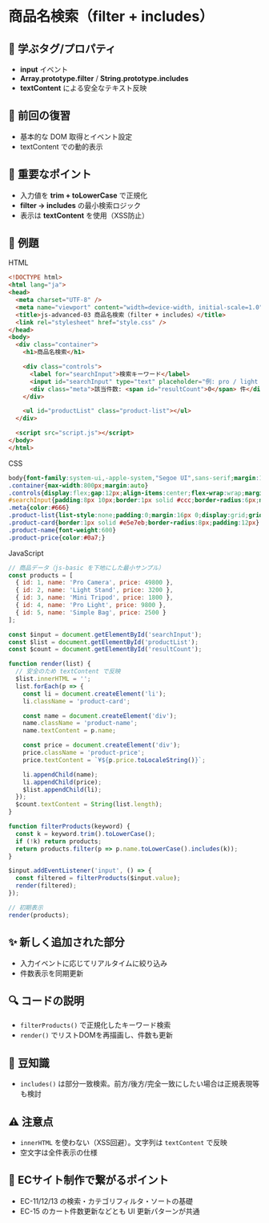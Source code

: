 # 商品名検索（filter + includes）

## 🧩 **学ぶタグ/プロパティ**
- **input** イベント
- **Array.prototype.filter** / **String.prototype.includes**
- **textContent** による安全なテキスト反映

## 🔁 **前回の復習**
- 基本的な DOM 取得とイベント設定
- textContent での動的表示

## 📌 **重要なポイント**
- 入力値を **trim + toLowerCase** で正規化
- **filter → includes** の最小検索ロジック
- 表示は **textContent** を使用（XSS防止）

## 🧪 **例題**
HTML
```html
<!DOCTYPE html>
<html lang="ja">
<head>
  <meta charset="UTF-8" />
  <meta name="viewport" content="width=device-width, initial-scale=1.0" />
  <title>js-advanced-03 商品名検索（filter + includes）</title>
  <link rel="stylesheet" href="style.css" />
</head>
<body>
  <div class="container">
    <h1>商品名検索</h1>

    <div class="controls">
      <label for="searchInput">検索キーワード</label>
      <input id="searchInput" type="text" placeholder="例: pro / light / mini" />
      <div class="meta">該当件数: <span id="resultCount">0</span> 件</div>
    </div>

    <ul id="productList" class="product-list"></ul>
  </div>

  <script src="script.js"></script>
</body>
</html>
```

CSS
```css
body{font-family:system-ui,-apple-system,"Segoe UI",sans-serif;margin:16px}
.container{max-width:800px;margin:auto}
.controls{display:flex;gap:12px;align-items:center;flex-wrap:wrap;margin:12px 0}
#searchInput{padding:8px 10px;border:1px solid #ccc;border-radius:6px;min-width:240px}
.meta{color:#666}
.product-list{list-style:none;padding:0;margin:16px 0;display:grid;grid-template-columns:repeat(auto-fit,minmax(200px,1fr));gap:12px}
.product-card{border:1px solid #e5e7eb;border-radius:8px;padding:12px}
.product-name{font-weight:600}
.product-price{color:#0a7;}
```

JavaScript
```js
// 商品データ（js-basic を下地にした最小サンプル）
const products = [
  { id: 1, name: 'Pro Camera', price: 49800 },
  { id: 2, name: 'Light Stand', price: 3200 },
  { id: 3, name: 'Mini Tripod', price: 1800 },
  { id: 4, name: 'Pro Light', price: 9800 },
  { id: 5, name: 'Simple Bag', price: 2500 }
];

const $input = document.getElementById('searchInput');
const $list = document.getElementById('productList');
const $count = document.getElementById('resultCount');

function render(list) {
  // 安全のため textContent で反映
  $list.innerHTML = '';
  list.forEach(p => {
    const li = document.createElement('li');
    li.className = 'product-card';

    const name = document.createElement('div');
    name.className = 'product-name';
    name.textContent = p.name;

    const price = document.createElement('div');
    price.className = 'product-price';
    price.textContent = `¥${p.price.toLocaleString()}`;

    li.appendChild(name);
    li.appendChild(price);
    $list.appendChild(li);
  });
  $count.textContent = String(list.length);
}

function filterProducts(keyword) {
  const k = keyword.trim().toLowerCase();
  if (!k) return products;
  return products.filter(p => p.name.toLowerCase().includes(k));
}

$input.addEventListener('input', () => {
  const filtered = filterProducts($input.value);
  render(filtered);
});

// 初期表示
render(products);
```

## ✨ **新しく追加された部分**
- 入力イベントに応じてリアルタイムに絞り込み
- 件数表示を同期更新

## 🔍 **コードの説明**
- `filterProducts()` で正規化したキーワード検索
- `render()` でリストDOMを再描画し、件数も更新

## 📖 **豆知識**
- `includes()` は部分一致検索。前方/後方/完全一致にしたい場合は正規表現等も検討

## ⚠️ **注意点**
- `innerHTML` を使わない（XSS回避）。文字列は `textContent` で反映
- 空文字は全件表示の仕様

## 🛒 **ECサイト制作で繋がるポイント**
- EC-11/12/13 の検索・カテゴリフィルタ・ソートの基礎
- EC-15 のカート件数更新などとも UI 更新パターンが共通
